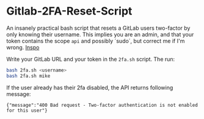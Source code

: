 # Gitlab-2FA-Reset-Script
An insanely practical bash script that resets a GitLab users two-factor by only knowing their username.
This implies you are an admin, and that your token contains the scope `api` and possibly ´sudo´, but correct me if I'm wrong. [Inspo](https://docs.gitlab.com/ee/api/users.html#disable-two-factor-authentication)

Write your GitLab URL and your token in the `2fa.sh` script. The run:
````bash
bash 2fa.sh <username>
bash 2fa.sh mike
````

If the user already has their 2fa disabled, the API returns following message:
````
{"message":"400 Bad request - Two-factor authentication is not enabled for this user"}
````

